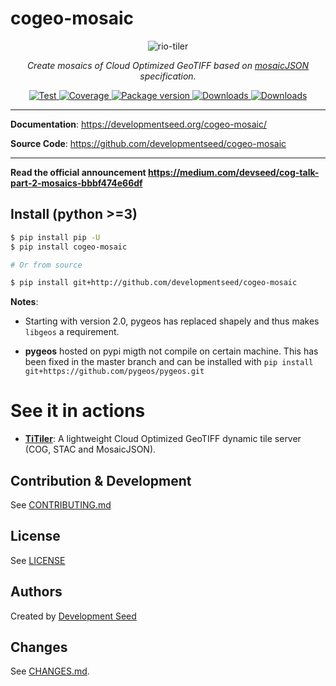 # cogeo-mosaic

<p align="center">
  <img src="https://user-images.githubusercontent.com/10407788/73185274-c41dc900-40eb-11ea-8b67-f79c0682c3b0.jpg" style="max-width: 800px;" alt="rio-tiler"></a>
</p>
<p align="center">
  <em>Create mosaics of Cloud Optimized GeoTIFF based on <a href='https://github.com/developmentseed/mosaicjson-spec'>mosaicJSON</a> specification.</em>
</p>
<p align="center">
  <a href="https://github.com/developmentseed/cogeo-mosaic/actions?query=workflow%3ACI" target="_blank">
      <img src="https://github.com/developmentseed/cogeo-mosaic/workflows/CI/badge.svg" alt="Test">
  </a>
  <a href="https://codecov.io/gh/developmentseed/cogeo-mosaic" target="_blank">
      <img src="https://codecov.io/gh/developmentseed/cogeo-mosaic/branch/master/graph/badge.svg" alt="Coverage">
  </a>
  <a href="https://pypi.org/project/cogeo-mosaic" target="_blank">
      <img src="https://img.shields.io/pypi/v/cogeo-mosaic?color=%2334D058&label=pypi%20package" alt="Package version">
  </a>

  <a href="https://pypistats.org/packages/cogeo-mosaic" target="_blank">
      <img src="https://img.shields.io/pypi/dm/cogeo-mosaic.svg" alt="Downloads">
  </a>
  <a href="https://github.com/developmentseed/cogeo-mosaic/blob/master/LICENSE" target="_blank">
      <img src="https://img.shields.io/github/license/developmentseed/cogeo-mosaic.svg" alt="Downloads">
  </a>
</p>

---

**Documentation**: <a href="https://developmentseed.org/cogeo-mosaic/" target="_blank">https://developmentseed.org/cogeo-mosaic/</a>

**Source Code**: <a href="https://github.com/developmentseed/cogeo-mosaic" target="_blank">https://github.com/developmentseed/cogeo-mosaic</a>

---

**Read the official announcement https://medium.com/devseed/cog-talk-part-2-mosaics-bbbf474e66df**

## Install (python >=3)
```bash
$ pip install pip -U
$ pip install cogeo-mosaic

# Or from source

$ pip install git+http://github.com/developmentseed/cogeo-mosaic
```

**Notes**:

- Starting with version 2.0, pygeos has replaced shapely and thus makes `libgeos` a requirement.

- **pygeos** hosted on pypi migth not compile on certain machine. This has been fixed in the master branch and can be installed with `pip install git+https://github.com/pygeos/pygeos.git`


# See it in actions

- [**TiTiler**](http://github.com/developmentseed/titiler): A lightweight Cloud Optimized GeoTIFF dynamic tile server (COG, STAC and MosaicJSON).

## Contribution & Development

See [CONTRIBUTING.md](https://github.com/developmentseed/cogeo-mosaic/blob/master/CONTRIBUTING.md)

## License

See [LICENSE](https://github.com/developmentseed/cogeo-mosaic/blob/master/LICENSE)

## Authors

Created by [Development Seed](<http://developmentseed.org>)

## Changes

See [CHANGES.md](https://github.com/developmentseed/cogeo-mosaic/blob/master/CHANGES.md).

